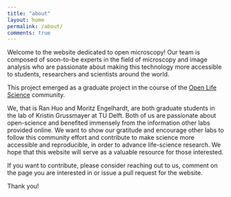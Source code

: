 ```yaml
---
title: "about"
layout: home
permalink: /about/
comments: true
---
```


Welcome to the website dedicated to open microscopy! Our team is composed of soon-to-be experts in the field of microscopy and image analysis who are passionate about making this technology more accessible to students, researchers and scientists around the world.

This project emerged as a graduate project in the course of the [Open Life Science](https://openlifesci.org/) community. 

We, that is Ran Huo and Moritz Engelhardt, are both graduate students in the lab of Kristin Grussmayer at TU Delft. Both of us are passionate about open-science and benefited immensely from the information other labs provided online. We want to show our gratitude and encourage other labs to follow this community effort and contribute to make science more accessible and reproducible, in order to advance life-science research.  We hope that this website will serve as a valuable resource for those interested. 

If you want to contribute, please consider reaching out to us, comment on the page you are interested in or issue a pull request for the website. 

Thank you!